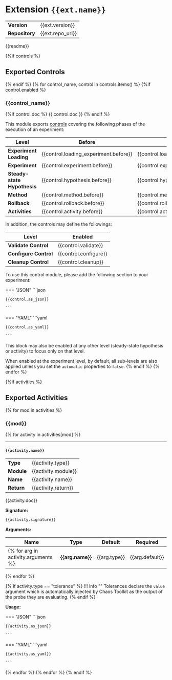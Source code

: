 # Extension `{{ext.name}}`

|                       |               |
| --------------------- | ------------- |
| **Version**           | {{ext.version}} |
| **Repository**        | {{ext.repo_url}} |


{{readme}}

{%if controls %}
## Exported Controls
{% endif %}
{% for control_name, control in controls.items() %}
{%if control.enabled %}
### {{control_name}}


{%if control.doc %}
{{ control.doc }}
{% endif %}

This module exports [controls][] covering the following phases of the execution
of an experiment:

[controls]: https://docs.chaostoolkit.org/reference/api/experiment/#controls

|            Level             |             Before             |             After             |
| -----------------------------| ------------------------------ |------------------------------ |
| **Experiment Loading**       | {{control.loading_experiment.before}} | {{control.loading_experiment.after}} |
| **Experiment**               | {{control.experiment.before}} | {{control.experiment.after}} |
| **Steady-state Hypothesis**  | {{control.hypothesis.before}} | {{control.hypothesis.after}} |
| **Method**                   | {{control.method.before}} | {{control.method.after}} |
| **Rollback**                 | {{control.rollback.before}} | {{control.rollback.after}} |
| **Activities**               | {{control.activity.before}} | {{control.activity.after}} |

In addition, the controls may define the followings:

|            Level             |             Enabled             |
| -----------------------------| ------------------------------ |
| **Validate Control**       | {{control.validate}} |
| **Configure Control**       | {{control.configure}} |
| **Cleanup Control**       | {{control.cleanup}} |

To use this control module, please add the following section to your experiment:

=== "JSON"
    ```json

    {{control.as_json}}

    ```
=== "YAML"
    ```yaml

    {{control.as_yaml}}

    ```

This block may also be enabled at any other level (steady-state hypothesis or
activity) to focus only on that level.

When enabled at the experiment level, by default, all sub-levels are also
applied unless you set the `automatic` properties to `false`.
{% endif %}
{% endfor %}

{%if activities %}
## Exported Activities

{% for mod in activities %}

### {{mod}}

{% for activity in activities[mod] %}

***

#### `{{activity.name}}`

|                       |               |
| --------------------- | ------------- |
| **Type**              | {{activity.type}} |
| **Module**            | {{activity.module}} |
| **Name**              | {{activity.name}} |
| **Return**              | {{activity.return}} |


{{activity.doc}}

**Signature:**

```python
{{activity.signature}}
```

**Arguments:**

| Name | Type | Default | Required |
| --------------------- | ------------- | ------------- | ------------- |
{% for arg in activity.arguments %}| **{{arg.name}}**      | {{arg.type}} | {{arg.default}} | {{arg.required}} |
{% endfor %}

{% if activity.type == "tolerance" %}
!!! info ""
    Tolerances declare the `value` argument which is automatically injected by
    Chaos Toolkit as the output of the probe they are evaluating.
{% endif %}

**Usage:**

=== "JSON"
    ```json

    {{activity.as_json}}
    
    ```
=== "YAML"
    ```yaml

    {{activity.as_yaml}}

    ```

{% endfor %}
{% endfor %}
{% endif %}